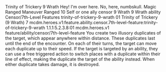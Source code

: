 <ability>
  <name>Trinity of Trickery</name>
  <cost>9 Wrath</cost>
  <flavor>Hey! I&apos;m over here. No, here, numbskull.</flavor>
  <keywords>
    <keyword>Magic</keyword>
    <keyword>Ranged</keyword>
  </keywords>
  <type>Maneuver</type>
  <distance>Ranged 10</distance>
  <target>Self or one ally</target>
  <metadata>
    <class>censor</class>
    <cost>9 Wrath</cost>
    <cost_amount>9</cost_amount>
    <cost_resource>Wrath</cost_resource>
    <feature_type>ability</feature_type>
    <file_dpath>Censor/7th-Level Features</file_dpath>
    <item_id>trinity-of-trickery-9-wrath</item_id>
    <item_index>01</item_index>
    <item_name>Trinity of Trickery (9 Wrath)</item_name>
    <level>7</level>
    <scc>mcdm.heroes.v1:feature.ability.censor.7th-level-feature:trinity-of-trickery-9-wrath</scc>
    <scdc>1.1.1:5.2.3.8:01</scdc>
    <source>mcdm.heroes.v1</source>
    <type>feature/ability/censor/7th-level-feature</type>
  </metadata>
  <effects>
    <effect type="mundane">You create two illusory duplicates of the target, which appear anywhere within distance. These duplicates last until the end of the encounter. On each of their turns, the target can move each duplicate up to their speed. If the target is targeted by an ability, they can use a free triggered action to switch places with a duplicate within their line of effect, making the duplicate the target of the ability instead. When either duplicate takes damage, it is destroyed.</effect>
  </effects>
</ability>
